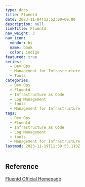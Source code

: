 ```yaml
---
type: docs
title: Fluentd
date: 2023-11-04T12:52:00+09:00
description: null
linkTitle: Fluentd
nav_weight: 3
nav_icon:
  vendor: bs
  name: book
  color: indigo
featured: true
series:
  - Dev Ops
  - Management for Infrastructure
  - Tools
categories:
  - Dev Ops
  - Fluentd
  - Infrastructure as Code
  - Log Management
  - tools
  - Management for Infrastructure
tags:
  - Dev Ops
  - Fluentd
  - Infrastructure as Code
  - Log Management
  - tools
  - Management for Infrastructure
lastmod: 2023-11-19T11:39:55.110Z
---
```


## Reference

[Fluentd Official Homepage](https://www.fluentd.org/)
